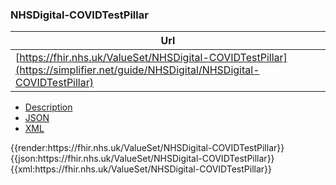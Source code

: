 ### NHSDigital-COVIDTestPillar

|  Url |
|--
| [https://fhir.nhs.uk/ValueSet/NHSDigital-COVIDTestPillar](https://simplifier.net/guide/NHSDigital/NHSDigital-COVIDTestPillar) | 

<div class="nhsd-!t-margin-bottom-6">
  <ul class="nav nav-tabs" role="tablist">
        <li role="presentation"  class="active">
            <a href="#Description" role="tab" data-toggle="tab">Description</a>
        </li>
        <li role="presentation">
            <a href="#JSON" role="tab" data-toggle="tab">JSON</a>
        </li>
         <li role="presentation">
            <a href="#XML" role="tab" data-toggle="tab">XML</a>
        </li>
  </ul>
  <div class="tab-content snippet">
    <div id="Tree" role="tabpanel" class="tab-pane active">
{{render:https://fhir.nhs.uk/ValueSet/NHSDigital-COVIDTestPillar}}
    </div>
    <div id="JSON" role="tabpanel" class="tab-pane">
 {{json:https://fhir.nhs.uk/ValueSet/NHSDigital-COVIDTestPillar}}
    </div>
    <div id="XML" role="tabpanel" class="tab-pane">
 {{xml:https://fhir.nhs.uk/ValueSet/NHSDigital-COVIDTestPillar}}
    </div>
  </div>
</div>